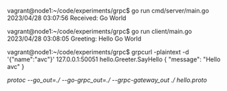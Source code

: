vagrant@node1:~/code/experiments/grpc$ go run cmd/server/main.go 
2023/04/28 03:07:56 Received: Go World


vagrant@node1:~/code/experiments/grpc$ go run client/main.go 
2023/04/28 03:08:05 Greeting: Hello Go World


vagrant@node1:~/code/experiments/grpc$ grpcurl -plaintext -d '{"name":"avc"}' 127.0.0.1:50051 hello.Greeter.SayHello
{
  "message": "Hello avc"
}


_protoc --go_out=./ --go-grpc_out=./ --grpc-gateway_out ./ hello.proto_